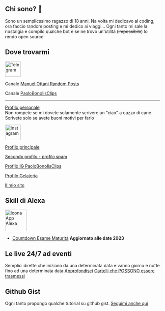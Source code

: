 ## Chi sono? 👋
Sono un semplicssimo ragazzo di 18 anni. Na volta mi dedicavo al coding, ora faccio random posting e mi dedico ai viaggi... Ogni tanto mi sale la nostalgia e compilo qualche bot e se ne trovo un'utilità (<strike>impossibile</strike>) lo rendo open source

## Dove trovarmi
<img src="https://upload.wikimedia.org/wikipedia/commons/thumb/8/82/Telegram_logo.svg/2048px-Telegram_logo.svg.png" alt="Telegram" width="50" height="50">

Canale [Manuel Ottani Random Posts](https://t.me/manuel_ottani_posts)

Canale [PaoloBonolisClips](https://t.me/paolobonolisclips)
***
[Profilo personale](https://t.me/bgamermanu) <br> Non rompete se mi dovete solamente scrivere un "ciao" a cazzo di cane. Scrivete solo se avete buoni motivi per farlo

<img src="https://upload.wikimedia.org/wikipedia/commons/thumb/a/a5/Instagram_icon.png/600px-Instagram_icon.png" alt="Instagram" width="50" height="50">

[Profilo principale](https://instagram.com/manuel_ottani)

[Secondo profilo - profilo spam](https://instagram.com/manu.particella_di_benzina)

[Profilo IG PaoloBonolisClips](https://instagram.com/paolobonolisclips)

[Profilo Gelateria](https://instagram.com/gelateriaciao2)

[Il mio sito](https://manuelottani.cf/)

## Skill di Alexa

<img src="https://cdn-reichelt.de/bilder/web/xxl_ws/R800/AMAZON_ECHO_DOT_4_SW_01.png" alt="Icona App Alexa" width="70" height="70">

- [Countdown Esame Maturità](https://alexa.amazon.it/spa/index.html#skills/dp/B0B12P7LP2/?ref=skill_dsk_stick_sr_0&qid=15963d82-9587-4027-9b55-e542ae2a0632) **Aggiornato alle date 2023**

## Le live 24/7 ad eventi
Semplici dirette che iniziano da una determinata data e vanno giorno e notte fino ad una determinata data
[Approfondisci](https://manuelottani.cf/streamingh24/)
[Cartelli che POSSONO essere trasmessi](https://manuelottani.cf/streamingh24/cartelli_trasmissione/)

## Github Gist
Ogni tanto propongo qualche tutorial su github gist. [Seguimi anche qui](https://gist.github.com/BGamerManu)
